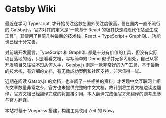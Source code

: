 # Gatsby Wiki

最近在学习 Typescript, 才开始关注这款在国外关注度很高，但在国内一直不流行的 Gatsby.js，官方对其的定义是“一款基于 React 的极其快速的现代化站点生成工具”，其使用了目前几种最新的技术栈：React + TypeScript + GraphQL，功能也已经十分完善。

对前端开发而言，TypeScript 和 GraphQL 都是十分有价值的工具，但没有实际项目落地的话，只是看看文档，写写简单的 Demo 似乎并无多大用处，自己从零开发项目又往往不知从何入手，Gatsby.js 则是一款非常好的入门工具，基于最新的技术栈，有详细的文档，有无数成功案例和社区支持，非常值得一试。

近期在阅读 Gatsby.js 的文档，也查阅了一些相关的资料，才发现中文互联网上相关文章数量非常之少，官方也未提供完整的中文文档，故计划将主要文档边读边翻译，官方文档已经翻译完成的将直接引用，本人翻译完成但官方未翻译的则考虑参与官方翻译。

本站将基于 Vuepress 搭建，构建工具使用 Zeit 的 Now。